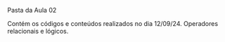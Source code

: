 Pasta da Aula 02

Contém os códigos e conteúdos realizados no dia 12/09/24.
Operadores relacionais e lógicos.